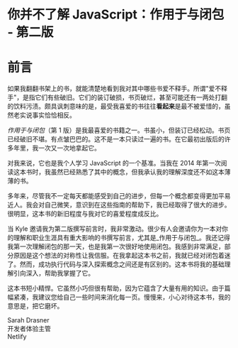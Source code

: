 # 你并不了解 JavaScript：作用于与闭包 - 第二版
# 前言

如果我翻翻书架上的书，就能清楚地看到我对其中哪些书爱不释手。所谓"爱不释手"，是指它们有些破旧。它们的装订破损，书页破烂，甚至可能还有一两处打翻的饮料污渍。颇具讽刺意味的是，最受我喜爱的书往往**看起来**是最不被爱惜的，虽然老实说事实恰恰相反。

*作用于与闭包*（第 1 版）是我最喜爱的书籍之一。书虽小，但装订已经松动。书页已经破旧不堪。有点皱巴巴的。这不是一本只读过一遍的书。在它最初出版后的许多年里，我一次又一次地拿起它。

对我来说，它也是我个人学习 JavaScript 的一个基准。当我在 2014 年第一次阅读这本书时，我虽然已经熟悉了其中的概念，但我承认我的理解深度还不如这本薄薄的书。

多年来，尽管我不一定每天都能感受到自己的进步，但每一个概念都变得更加平易近人。我会对自己微笑，意识到在这些指南的帮助下，我已经取得了很大的进步。很明显，这本书的新旧程度与我对它的喜爱程度成反比。

当 Kyle 邀请我为第二版撰写前言时，我非常激动。很少有人会邀请你为一本对你的理解和职业生涯具有重大影响的书撰写前言，尤其是_作用于与闭包_。我还记得我第一次理解闭包的那一天，也是我第一次很好地使用闭包。我感到非常满足，部分原因是这个想法的对称性让我信服。在我拿起这本书之前，我就已经对闭包着迷了。然而，成功执行代码与深入探索概念之间还是有区别的。这本书将我的基础理解引向深入，帮助我掌握了它。

这本书短小精悍。它虽然小巧但很有帮助，因为它蕴含了大量有用的知识。由于篇幅紧凑，我建议您给自己一些时间来消化每一页。慢慢来，小心对待这本书，我的意思是，把它磨坏。

Sarah Drasner<br>
开发者体验主管<br>
Netlify
